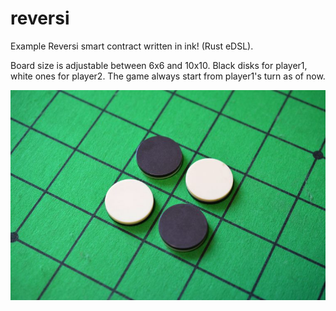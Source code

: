 # reversi

Example Reversi smart contract written in ink! (Rust eDSL).

Board size is adjustable between 6x6 and 10x10.
Black disks for player1, white ones for player2. The game always start from player1's turn as of now.

![Reversi](images/reversi.jpeg)
